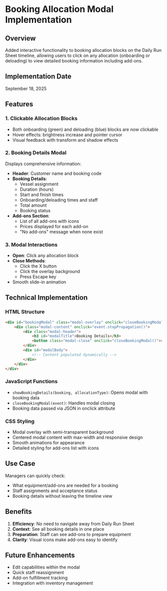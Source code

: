 # Booking Allocation Modal Implementation

## Overview
Added interactive functionality to booking allocation blocks on the Daily Run Sheet timeline, allowing users to click on any allocation (onboarding or deloading) to view detailed booking information including add-ons.

## Implementation Date
September 18, 2025

## Features

### 1. Clickable Allocation Blocks
- Both onboarding (green) and deloading (blue) blocks are now clickable
- Hover effects: brightness increase and pointer cursor
- Visual feedback with transform and shadow effects

### 2. Booking Details Modal
Displays comprehensive information:
- **Header**: Customer name and booking code
- **Booking Details**:
  - Vessel assignment
  - Duration (hours)
  - Start and finish times
  - Onboarding/deloading times and staff
  - Total amount
  - Booking status
- **Add-ons Section**:
  - List of all add-ons with icons
  - Prices displayed for each add-on
  - "No add-ons" message when none exist

### 3. Modal Interactions
- **Open**: Click any allocation block
- **Close Methods**:
  - Click the X button
  - Click the overlay background
  - Press Escape key
- Smooth slide-in animation

## Technical Implementation

### HTML Structure
```html
<div id="bookingModal" class="modal-overlay" onclick="closeBookingModal(event)">
    <div class="modal-content" onclick="event.stopPropagation()">
        <div class="modal-header">
            <h3 id="modalTitle">Booking Details</h3>
            <button class="modal-close" onclick="closeBookingModal()">×</button>
        </div>
        <div id="modalBody">
            <!-- Content populated dynamically -->
        </div>
    </div>
</div>
```

### JavaScript Functions
- `showBookingDetails(booking, allocationType)`: Opens modal with booking data
- `closeBookingModal(event)`: Handles modal closing
- Booking data passed via JSON in onclick attribute

### CSS Styling
- Modal overlay with semi-transparent background
- Centered modal content with max-width and responsive design
- Smooth animations for appearance
- Detailed styling for add-ons list with icons

## Use Case
Managers can quickly check:
- What equipment/add-ons are needed for a booking
- Staff assignments and acceptance status
- Booking details without leaving the timeline view

## Benefits
1. **Efficiency**: No need to navigate away from Daily Run Sheet
2. **Context**: See all booking details in one place
3. **Preparation**: Staff can see add-ons to prepare equipment
4. **Clarity**: Visual icons make add-ons easy to identify

## Future Enhancements
- Edit capabilities within the modal
- Quick staff reassignment
- Add-on fulfillment tracking
- Integration with inventory management
